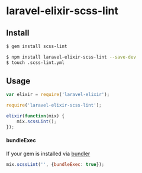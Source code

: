 # laravel-elixir-scss-lint

## Install

```sh
$ gem install scss-lint
```

```sh
$ npm install laravel-elixir-scss-lint --save-dev
$ touch .scss-lint.yml
```

## Usage

```javascript
var elixir = require('laravel-elixir');

require('laravel-elixir-scss-lint');

elixir(function(mix) {
    mix.scssLint();
});
```

#### bundleExec

If your gem is installed via [bundler](http://bundler.io)

```javascript
mix.scssLint('', {bundleExec: true});
```
